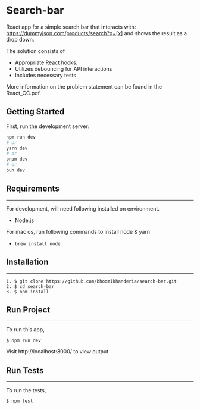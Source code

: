 
# Search-bar

React app for a simple search bar that interacts with:
https://dummyjson.com/products/search?q=[x] and shows the result as a drop down.

The solution consists of 
- Appropriate React hooks.
- Utilizes debouncing for API interactions
- Includes necessary tests

More information on the problem statement can be found in the React_CC.pdf.


## Getting Started

First, run the development server:

```bash
npm run dev
# or
yarn dev
# or
pnpm dev
# or
bun dev
```

## Requirements

---

For development, will need following installed on environment.

- Node.js

For mac os, run following commands to install node & yarn

- `brew install node`

## Installation

---

```
1. $ git clone https://github.com/bhoomikhanderia/search-bar.git
2. $ cd search-bar
3. $ npm install
```

## Run Project

---

To run this app,

```
$ npm run dev
```

Visit http://localhost:3000/ to view output

## Run Tests

---

To run the tests,

```
$ npm test
```

